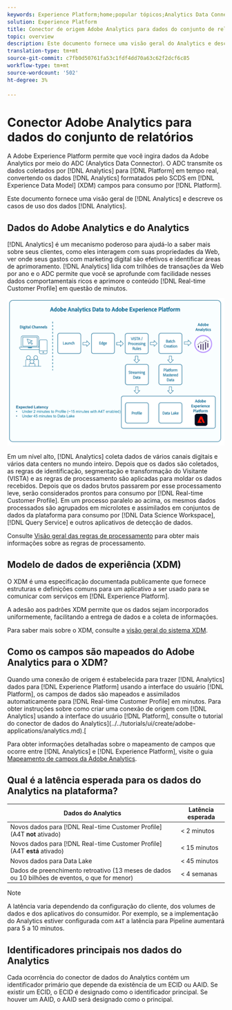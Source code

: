 ```yaml
---
keywords: Experience Platform;home;popular tópicos;Analytics Data Connector;analytics;Analytics
solution: Experience Platform
title: Conector de origem Adobe Analytics para dados do conjunto de relatórios
topic: overview
description: Este documento fornece uma visão geral do Analytics e descreve os casos de uso dos dados do Analytics.
translation-type: tm+mt
source-git-commit: c7fb0d50761fa53c1fdf4dd70a63c62f2dcf6c85
workflow-type: tm+mt
source-wordcount: '502'
ht-degree: 3%

---
```



# Conector Adobe Analytics para dados do conjunto de relatórios

A Adobe Experience Platform permite que você ingira dados da Adobe Analytics por meio do ADC (Analytics Data Connector). O ADC transmite os dados coletados por [!DNL Analytics] para [!DNL Platform] em tempo real, convertendo os dados [!DNL Analytics] formatados pelo SCDS em [!DNL Experience Data Model] (XDM) campos para consumo por [!DNL Platform].

Este documento fornece uma visão geral de [!DNL Analytics] e descreve os casos de uso dos dados [!DNL Analytics].

## Dados do Adobe Analytics e do Analytics

[!DNL Analytics] é um mecanismo poderoso para ajudá-lo a saber mais sobre seus clientes, como eles interagem com suas propriedades da Web, ver onde seus gastos com marketing digital são efetivos e identificar áreas de aprimoramento. [!DNL Analytics] lida com trilhões de transações da Web por ano e o ADC permite que você se aprofunde com facilidade nesses dados comportamentais ricos e aprimore o conteúdo  [!DNL Real-time Customer Profile] em questão de minutos.

![](./images/analytics-data-experience-platform.png)

Em um nível alto, [!DNL Analytics] coleta dados de vários canais digitais e vários data centers no mundo inteiro. Depois que os dados são coletados, as regras de identificação, segmentação e transformação do Visitante (VISTA) e as regras de processamento são aplicadas para moldar os dados recebidos. Depois que os dados brutos passarem por esse processamento leve, serão considerados prontos para consumo por [!DNL Real-time Customer Profile]. Em um processo paralelo ao acima, os mesmos dados processados são agrupados em microlotes e assimilados em conjuntos de dados da plataforma para consumo por [!DNL Data Science Workspace], [!DNL Query Service] e outros aplicativos de detecção de dados.

Consulte [Visão geral das regras de processamento](https://docs.adobe.com/content/help/pt-BR/analytics/admin/admin-tools/processing-rules/processing-rules.html) para obter mais informações sobre as regras de processamento.

## Modelo de dados de experiência (XDM)

O XDM é uma especificação documentada publicamente que fornece estruturas e definições comuns para um aplicativo a ser usado para se comunicar com serviços em [!DNL Experience Platform].

A adesão aos padrões XDM permite que os dados sejam incorporados uniformemente, facilitando a entrega de dados e a coleta de informações.

Para saber mais sobre o XDM, consulte a [visão geral do sistema XDM](../../../xdm/home.md).

## Como os campos são mapeados do Adobe Analytics para o XDM?

Quando uma conexão de origem é estabelecida para trazer [!DNL Analytics] dados para [!DNL Experience Platform] usando a interface do usuário [!DNL Platform], os campos de dados são mapeados e assimilados automaticamente para [!DNL Real-time Customer Profile] em minutos. Para obter instruções sobre como criar uma conexão de origem com [!DNL Analytics] usando a interface do usuário [!DNL Platform], consulte o tutorial do conector de dados do Analytics](../../tutorials/ui/create/adobe-applications/analytics.md).[

Para obter informações detalhadas sobre o mapeamento de campos que ocorre entre [!DNL Analytics] e [!DNL Experience Platform], visite o guia [Mapeamento de campos da Adobe Analytics](./mapping/analytics.md).

## Qual é a latência esperada para os dados do Analytics na plataforma?

| Dados do Analytics | Latência esperada |
| -------------- | ---------------- |
| Novos dados para [!DNL Real-time Customer Profile] (A4T **not** ativado) | &lt; 2 minutos |
| Novos dados para [!DNL Real-time Customer Profile] (A4T **está** ativado) | &lt; 15 minutos |
| Novos dados para Data Lake | &lt; 45 minutos |
| Dados de preenchimento retroativo (13 meses de dados ou 10 bilhões de eventos, o que for menor) | &lt; 4 semanas |

>[!NOTE]
>
>A latência varia dependendo da configuração do cliente, dos volumes de dados e dos aplicativos do consumidor. Por exemplo, se a implementação do Analytics estiver configurada com `A4T` a latência para Pipeline aumentará para 5 a 10 minutos.

## Identificadores principais nos dados do Analytics

Cada ocorrência do conector de dados do Analytics contém um identificador primário que depende da existência de um ECID ou AAID. Se existir um ECID, o ECID é designado como o identificador principal. Se houver um AAID, o AAID será designado como o principal.